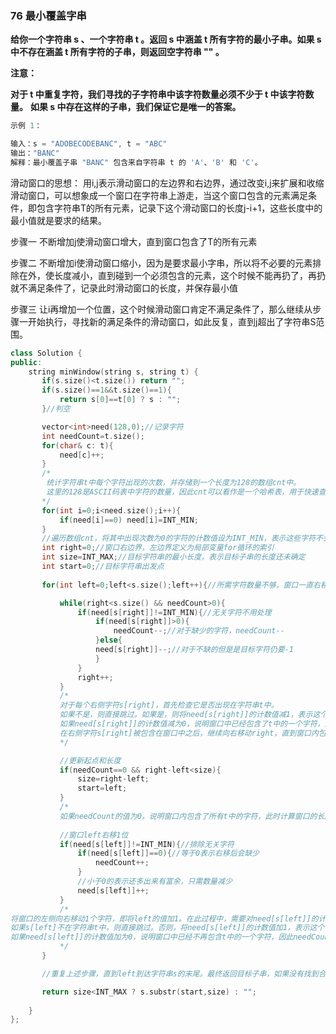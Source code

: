### 76 最小覆盖字串

**给你一个字符串 s 、一个字符串 t 。返回 s 中涵盖 t 所有字符的最小子串。如果 s 中不存在涵盖 t 所有字符的子串，则返回空字符串 "" 。**

**注意：**

**对于 t 中重复字符，我们寻找的子字符串中该字符数量必须不少于 t 中该字符数量。**
**如果 s 中存在这样的子串，我们保证它是唯一的答案。**

```c++
示例 1：

输入：s = "ADOBECODEBANC", t = "ABC"
输出："BANC"
解释：最小覆盖子串 "BANC" 包含来自字符串 t 的 'A'、'B' 和 'C'。
```

滑动窗口的思想：
用i,j表示滑动窗口的左边界和右边界，通过改变i,j来扩展和收缩滑动窗口，可以想象成一个窗口在字符串上游走，当这个窗口包含的元素满足条件，即包含字符串T的所有元素，记录下这个滑动窗口的长度j-i+1，这些长度中的最小值就是要求的结果。

步骤一
不断增加j使滑动窗口增大，直到窗口包含了T的所有元素

步骤二
不断增加i使滑动窗口缩小，因为是要求最小字串，所以将不必要的元素排除在外，使长度减小，直到碰到一个必须包含的元素，这个时候不能再扔了，再扔就不满足条件了，记录此时滑动窗口的长度，并保存最小值

步骤三
让i再增加一个位置，这个时候滑动窗口肯定不满足条件了，那么继续从步骤一开始执行，寻找新的满足条件的滑动窗口，如此反复，直到j超出了字符串S范围。

[参考]: https://leetcode.cn/problems/minimum-window-substring/solution/tong-su-qie-xiang-xi-de-miao-shu-hua-dong-chuang-k/

```c++
class Solution {
public:
    string minWindow(string s, string t) {
       if(s.size()<t.size()) return "";
       if(s.size()==1&&t.size()==1){
           return s[0]==t[0] ? s : "";
       }//判空

       vector<int>need(128,0);//记录字符
       int needCount=t.size();
       for(char& c: t){
           need[c]++;
       }
       /*
        统计字符串t中每个字符出现的次数，并存储到一个长度为128的数组cnt中。
        这里的128是ASCII码表中字符的数量，因此cnt可以看作是一个哈希表，用于快速查找每个字符出现的次数。
       */
       for(int i=0;i<need.size();i++){
           if(need[i]==0) need[i]=INT_MIN;
       }
       //遍历数组cnt，将其中出现次数为0的字符的计数值设为INT_MIN，表示这些字符不会出现在最终的子串中。
       int right=0;//窗口右边界，左边界定义为局部变量for循环的索引
       int size=INT_MAX;//目标字符串的最小长度，表示目标子串的长度还未确定
       int start=0;//目标字符串出发点
       
       for(int left=0;left<s.size();left++){//所需字符数量不够，窗口一直右移，直到窗口内包含了字符串t的所有字符

           while(right<s.size() && needCount>0){
               if(need[s[right]]!=INT_MIN){//无关字符不用处理
                   if(need[s[right]]>0){
                       needCount--;//对于缺少的字符，needCount--
                   }else{
                   need[s[right]]--;//对于不缺的但是是目标字符仍要-1
                   }
               }
               right++;
           }
           /*
           对于每个右侧字符s[right]，首先检查它是否出现在字符串t中。
           如果不是，则直接跳过。如果是，则将need[s[right]]的计数值减1，表示这个字符已经被包含在窗口中了。
           如果need[s[right]]的计数值减为0，说明窗口中已经包含了t中的一个字符，因此needCount的值减1。
           在右侧字符s[right]被包含在窗口中之后，继续向右移动right，直到窗口内包含了所有t中的字符，或者right已经到达了字符串s的末尾。
           */

           //更新起点和长度
           if(needCount==0 && right-left<size){
               size=right-left;
               start=left;
           }
           /*
           如果needCount的值为0，说明窗口内包含了所有t中的字符，此时计算窗口的长度(right - left)，如果比当前的最小长度(size)还要小，则更新size和start。*/
           
           //窗口left右移1位
           if(need[s[left]]!=INT_MIN){//排除无关字符
               if(need[s[left]]==0){//等于0表示右移后会缺少
                   needCount++;
               }
               //小于0的表示还多出来有富余，只需数量减少
               need[s[left]]++;
           }
           /*
将窗口的左侧向右移动1个字符，即将left的值加1。在此过程中，需要对need[s[left]]的计数值进行调整。
如果s[left]不在字符串t中，则直接跳过。否则，将need[s[left]]的计数值加1，表示这个字符已经被从窗口中移除了。
如果need[s[left]]的计数值加为0，说明窗口中已经不再包含t中的一个字符，因此needCount的值加1。
           */
       }

       //重复上述步骤，直到left到达字符串s的末尾。最终返回目标子串，如果没有找到合适的子串，则返回空字符串。

       return size<INT_MAX ? s.substr(start,size) : "";
       
    }
};
```

